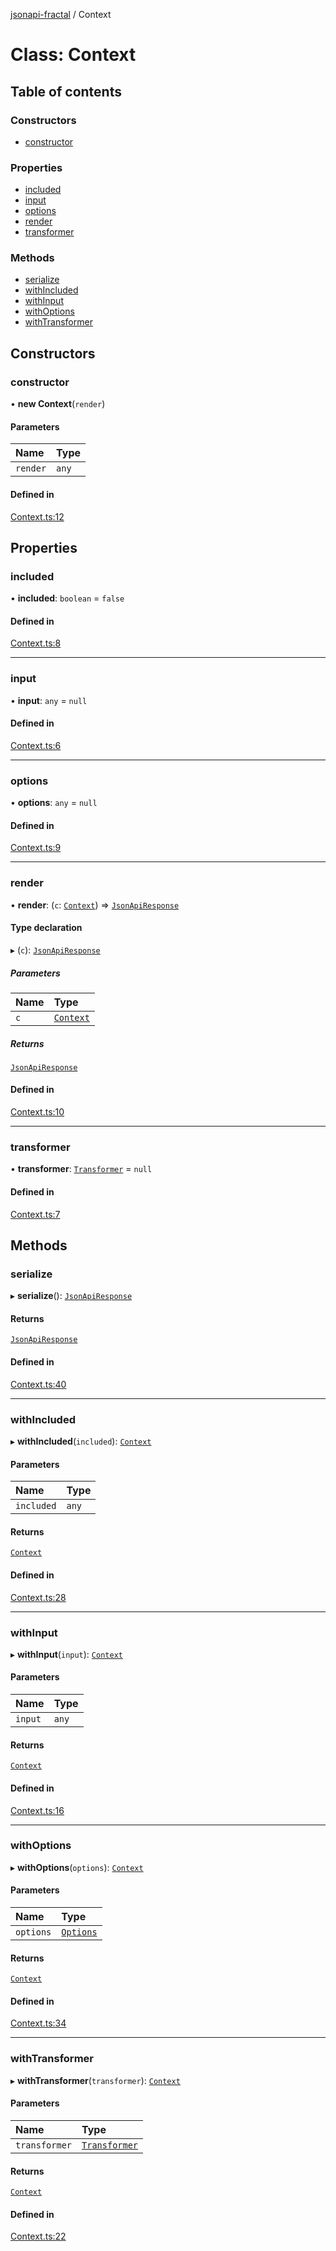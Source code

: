 [jsonapi-fractal](../README.md) / Context

# Class: Context

## Table of contents

### Constructors

- [constructor](Context.md#constructor)

### Properties

- [included](Context.md#included)
- [input](Context.md#input)
- [options](Context.md#options)
- [render](Context.md#render)
- [transformer](Context.md#transformer)

### Methods

- [serialize](Context.md#serialize)
- [withIncluded](Context.md#withincluded)
- [withInput](Context.md#withinput)
- [withOptions](Context.md#withoptions)
- [withTransformer](Context.md#withtransformer)

## Constructors

### constructor

• **new Context**(`render`)

#### Parameters

| Name | Type |
| :------ | :------ |
| `render` | `any` |

#### Defined in

[Context.ts:12](https://github.com/andersondanilo/jsonapi-fractal/blob/de98cb3/src/Context.ts#L12)

## Properties

### included

• **included**: `boolean` = `false`

#### Defined in

[Context.ts:8](https://github.com/andersondanilo/jsonapi-fractal/blob/de98cb3/src/Context.ts#L8)

___

### input

• **input**: `any` = `null`

#### Defined in

[Context.ts:6](https://github.com/andersondanilo/jsonapi-fractal/blob/de98cb3/src/Context.ts#L6)

___

### options

• **options**: `any` = `null`

#### Defined in

[Context.ts:9](https://github.com/andersondanilo/jsonapi-fractal/blob/de98cb3/src/Context.ts#L9)

___

### render

• **render**: (`c`: [`Context`](Context.md)) => [`JsonApiResponse`](../interfaces/JsonApiResponse.md)

#### Type declaration

▸ (`c`): [`JsonApiResponse`](../interfaces/JsonApiResponse.md)

##### Parameters

| Name | Type |
| :------ | :------ |
| `c` | [`Context`](Context.md) |

##### Returns

[`JsonApiResponse`](../interfaces/JsonApiResponse.md)

#### Defined in

[Context.ts:10](https://github.com/andersondanilo/jsonapi-fractal/blob/de98cb3/src/Context.ts#L10)

___

### transformer

• **transformer**: [`Transformer`](Transformer.md) = `null`

#### Defined in

[Context.ts:7](https://github.com/andersondanilo/jsonapi-fractal/blob/de98cb3/src/Context.ts#L7)

## Methods

### serialize

▸ **serialize**(): [`JsonApiResponse`](../interfaces/JsonApiResponse.md)

#### Returns

[`JsonApiResponse`](../interfaces/JsonApiResponse.md)

#### Defined in

[Context.ts:40](https://github.com/andersondanilo/jsonapi-fractal/blob/de98cb3/src/Context.ts#L40)

___

### withIncluded

▸ **withIncluded**(`included`): [`Context`](Context.md)

#### Parameters

| Name | Type |
| :------ | :------ |
| `included` | `any` |

#### Returns

[`Context`](Context.md)

#### Defined in

[Context.ts:28](https://github.com/andersondanilo/jsonapi-fractal/blob/de98cb3/src/Context.ts#L28)

___

### withInput

▸ **withInput**(`input`): [`Context`](Context.md)

#### Parameters

| Name | Type |
| :------ | :------ |
| `input` | `any` |

#### Returns

[`Context`](Context.md)

#### Defined in

[Context.ts:16](https://github.com/andersondanilo/jsonapi-fractal/blob/de98cb3/src/Context.ts#L16)

___

### withOptions

▸ **withOptions**(`options`): [`Context`](Context.md)

#### Parameters

| Name | Type |
| :------ | :------ |
| `options` | [`Options`](../interfaces/Options.md) |

#### Returns

[`Context`](Context.md)

#### Defined in

[Context.ts:34](https://github.com/andersondanilo/jsonapi-fractal/blob/de98cb3/src/Context.ts#L34)

___

### withTransformer

▸ **withTransformer**(`transformer`): [`Context`](Context.md)

#### Parameters

| Name | Type |
| :------ | :------ |
| `transformer` | [`Transformer`](Transformer.md) |

#### Returns

[`Context`](Context.md)

#### Defined in

[Context.ts:22](https://github.com/andersondanilo/jsonapi-fractal/blob/de98cb3/src/Context.ts#L22)
